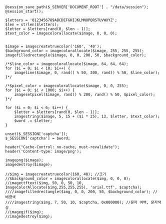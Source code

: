 <pre><code>
@session_save_path($_SERVER['DOCUMENT_ROOT'] . "/data/session");
@session_start();

$letters = '0123456789ABCDEFGHIJKLMNOPQRSTUVWXYZ';
$len = strlen($letters);
$letter = $letters[rand(0, $len - 1)];
$text_color = imagecolorallocate($image, 0, 0, 0);


$image = imagecreatetruecolor('160', '40');
$background_color = imagecolorallocate($image, 255, 255, 255);
imagefilledrectangle($image, 0, 0, 200, 50, $background_color);

/*$line_color = imagecolorallocate($image, 64, 64, 64);
for ($i = 0; $i < 10; $i++) {
	imageline($image, 0, rand() % 50, 200, rand() % 50, $line_color);
}*/

/*$pixel_color = imagecolorallocate($image, 0, 0, 255);
for ($i = 0; $i < 1000; $i++) {
	imagesetpixel($image, rand() % 200, rand() % 50, $pixel_color);
}*/

for ($i = 0; $i < 6; $i++) {
	$letter = $letters[rand(0, $len - 1)];
	imagestring($image, 5, 15 + ($i * 25), 13, $letter, $text_color);
	$word .= $letter;
}

unset($_SESSION['captcha']);
$_SESSION['captcha'] = $word;

header("Cache-Control: no-cache, must-revalidate");
header('Content-type: image/png');

imagepng($image);
imagedestroy($image);

//$img = imagecreatetruecolor(160, 40); //크기
//$background_color = imagecolorallocate($img, 0, 0, 0);
//imagettftext($img, 50, 0, 50, 10, ImageColorAllocate($img,255,255,255), 'arial.ttf', $captcha);
////imagefilledrectangle($img, 0, 0, 200, 50, $background_color); // 배경색
////imagestring($img, 7, 50, 10, $captcha, 0x000000); //문자 여백, 문자색상
//imagegif($img);
//imagedestroy($img);
</code></pre>
